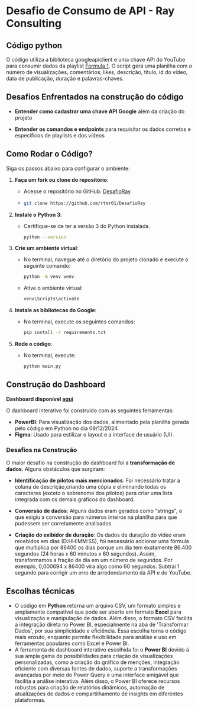 # Desafio de Consumo de API - Ray Consulting
## Código python
O código utiliza a biblioteca googleapiclient e uma chave API do YouTube para consumir dados da playlist
[Formula 1](https://www.youtube.com/playlist?list=PLfoNZDHitwjUv0pjTwlV1vzaE0r7UDVDR). O script gera uma planilha com
o número de visualizações, comentários, likes, descrição, título, id do vídeo, data de publicação, duração e palavras-chaves.

## Desafios Enfrentados na construção do código

- **Entender como cadastrar uma chave API Google** além da criação do projeto


- **Entender os comandos e endpoints** para requisitar os dados corretos e específicos de playlists e dos vídeos


## Como Rodar o Código?

Siga os passos abaixo para configurar o ambiente:

1. **Faça um fork ou clone do repositório**:
   - Acesse o repositório no GitHub: [DesafioRay](https://github.com/rtmr01/DesafioRay)
   - ```bash
     git clone https://github.com/rtmr01/DesafioRay
     ```

2. **Instale o Python 3**:
   - Certifique-se de ter a versão 3 do Python instalada.
     ```bash
     python --version

     ```

3. **Crie um ambiente virtual**:
   - No terminal, navegue até o diretório do projeto clonado e execute o seguinte comando:
     ```bash
     python -m venv venv
     ```
   - Ative o ambiente virtual:
     ```bash
     venv\Scripts\activate
     ```

4. **Instale as bibliotecas do Google**:
   - No terminal, execute os seguintes comandos:
     ```bash
     pip install -r requirements.txt
     ```

5. **Rode o código**:
   - No terminal, execute:
     ```bash
     python main.py
     ```


## Construção do Dashboard
**Dashboard disponível [aqui](https://app.powerbi.com/view?r=eyJrIjoiNzBmM2IxZGQtNGZkNi00ZDk3LTliYTUtMzAwMWJhMGYwNTU1IiwidCI6ImUyZjc3ZDAwLTAxNjMtNGNmNi05MmIwLTQ4NGJhZmY5ZGY3ZCJ9&pageName=af9a926c575b387b4403)**

O dashboard interativo foi construído com as seguintes ferramentas:

- **PowerBI**: Para visualização dos dados, alimentado pela planilha gerada pelo código em Python no dia 09/12/2024.
- **Figma**: Usado para estilizar o layout e a interface de usuário (UI).

### Desafios na Construção

O maior desafio na construção do dashboard foi a **transformação de dados**. Alguns obstáculos que surgiram:

- **Identificação de pilotos mais mencionados**: Foi necessário tratar a coluna de descrição,criando uma cópia e eliminando todas os caracteres (exceto o sobrenome dos pilotos) para criar uma lista integrada com os demais gráficos do dashboard.

- **Conversão de dados**: Alguns dados eram gerados como "strings", o que exigiu a conversão para números inteiros na planilha para que pudessem ser corretamente analisados.
  
- **Criação do exibidor de duração**: Os dados de duração do vídeo eram recebidos em dias (D:HH:MM:SS), foi necessário adcionar uma fórmula que multiplica por 86400 os dias porque um dia tem exatamente 86.400 segundos (24 horas x 60 minutos x 60 segundos).
Assim, transformamos a fração de dia em um número de segundos. Por exemplo, 0,000694 x 86400 vira algo como 60 segundos.
Subtrai 1 segundo para corrigir um erro de arredondamento da API e do YouTube.

## Escolhas técnicas

- O código em **Python** retorna um arquivo CSV, um formato simples e amplamente compatível que pode ser aberto em formato **Excel** para visualização e manipulação de dados. Além disso, o formato CSV facilita a integração direta no Power BI, especialmente na aba de 'Transformar Dados', por sua simplicidade e eficiência. Essa escolha torna o código mais enxuto, enquanto permite flexibilidade para análise e uso em ferramentas populares como Excel e Power BI.
- A ferramenta de dashboard interativo escolhida foi o **Power BI** devido à sua ampla gama de possibilidades para criação de visualizações personalizadas, como a criação do gráfico de menções, integração eficiente com diversas fontes de dados, suporte a transformações avançadas por meio do Power Query e uma interface amigável que facilita a análise interativa. Além disso, o Power BI oferece recursos robustos para criação de relatórios dinâmicos, automação de atualizações de dados e compartilhamento de insights em diferentes plataformas.

